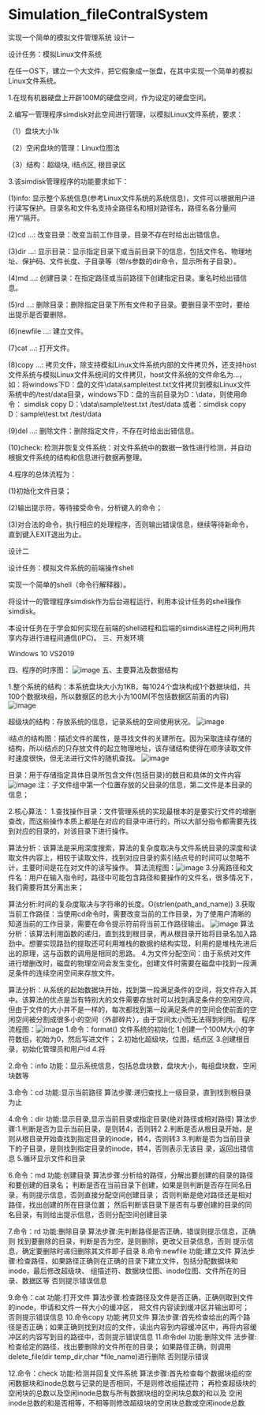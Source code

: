 # Simulation_fileContralSystem
实现一个简单的模拟文件管理系统
设计一

设计任务：模拟Linux文件系统

在任一OS下，建立一个大文件，把它假象成一张盘，在其中实现一个简单的模拟Linux文件系统。

1.在现有机器硬盘上开辟100M的硬盘空间，作为设定的硬盘空间。

2.编写一管理程序simdisk对此空间进行管理，以模拟Linux文件系统，要求：

（1）盘块大小1k 

（2）空闲盘块的管理：Linux位图法

（3）结构：超级块, i结点区, 根目录区

3.该simdisk管理程序的功能要求如下：

(1)info:  显示整个系统信息(参考Linux文件系统的系统信息)，文件可以根据用户进行读写保护。目录名和文件名支持全路径名和相对路径名，路径名各分量间用“/”隔开。

(2)cd …:  改变目录：改变当前工作目录，目录不存在时给出出错信息。

(3)dir …:  显示目录：显示指定目录下或当前目录下的信息，包括文件名、物理地址、保护码、文件长度、子目录等（带/s参数的dir命令，显示所有子目录）。

(4)md …:  创建目录：在指定路径或当前路径下创建指定目录。重名时给出错信息。

(5)rd …:  删除目录：删除指定目录下所有文件和子目录。要删目录不空时，要给出提示是否要删除。

(6)newfile …:  建立文件。

(7)cat …:  打开文件。

(8)copy …:  拷贝文件，除支持模拟Linux文件系统内部的文件拷贝外，还支持host文件系统与模拟Linux文件系统间的文件拷贝，host文件系统的文件命名为<host>…，如：将windows下D：盘的文件\data\sample\test.txt文件拷贝到模拟Linux文件系统中的/test/data目录，windows下D：盘的当前目录为D：\data，则使用命令：
simdisk copy <host>D：\data\sample\test.txt /test/data
或者：simdisk copy <host>D：sample\test.txt /test/data
  
(9)del …:  删除文件：删除指定文件，不存在时给出出错信息。
  
(10)check: 检测并恢复文件系统：对文件系统中的数据一致性进行检测，并自动根据文件系统的结构和信息进行数据再整理。
  
4.程序的总体流程为：
  
(1)初始化文件目录；
  
(2)输出提示符，等待接受命令，分析键入的命令；
  
(3)对合法的命令，执行相应的处理程序，否则输出错误信息，继续等待新命令，直到键入EXIT退出为止。

设计二
  
设计任务：模拟文件系统的前端操作shell
  
实现一个简单的shell（命令行解释器）。
  
将设计一的管理程序simdisk作为后台进程运行，利用本设计任务的shell操作simdisk。
  
本设计任务在于学会如何实现在前端的shell进程和后端的simdisk进程之间利用共享内存进行进程间通信(IPC)。
 三、开发环境
  
Windows 10     VS2019
  
四、程序的时序图：
  ![image](https://user-images.githubusercontent.com/94117475/144962201-5fceb5db-e557-4df9-b311-c5660708c174.png)
  五、主要算法及数据结构
  
1.整个系统的结构：本系统盘块大小为1KB，每1024个盘块构成1个数据块组，共100个数据块组，所以数据区的总大小为100M(不包括数据区前面的内容)
![image](https://user-images.githubusercontent.com/94117475/144962220-dfdaf3f2-c328-48c9-8411-2b2283e93f94.png)

  超级块的结构：存放系统的信息，记录系统的空间使用状况。
  ![image](https://user-images.githubusercontent.com/94117475/144962271-39341ce4-5acf-444b-8c4c-a36535d15711.png)
  
i结点的结构图：描述文件的属性，是寻找文件的关建所在。因为采取连续存储的结构，所以i结点的只存放文件的起立物理地址，该存储结构使得在顺序读取文件时速度很快，但无法进行文件的随机查找。
  ![image](https://user-images.githubusercontent.com/94117475/144962298-e6daad68-c516-4953-84a6-c1cb24629a44.png)

  目录：用于存储指定具体目录所包含文件(包括目录)的数目和具体的文件内容
  ![image](https://user-images.githubusercontent.com/94117475/144962305-6fdec438-5276-4e91-b757-82b8709d0da4.png)
  注：子文件组中第一个位置存放的父目录的信息，第二文件是本目录的信息；
  
  2.核心算法：
1.查找操作目录：文件管理系统的实现最根本的是要实行文件的增删查改，而这些操作本质上都是在对应的目录中进行的，所以大部分指令都需要先找到对应的目录的，对该目录下进行操作。

算法分析：该算法是采用深度搜索，算法的复杂度取决与文件系统目录的深度和读取文件内容上，相较于读取文件，找到对应目录的索引结点号的时间可以忽略不计，主要时间是花在对文件的读写操作。
  算法流程图：![image](https://user-images.githubusercontent.com/94117475/144962367-c95da50f-a6e7-40fd-97a9-b6cc4b4ca7b1.png)
3.分离路径和文件名：用户在输入指令时，路径中可能包含路径和要操作的文件名，很多情况下，我们需要将其分离出来；

算法分析:时间的复杂度取决与字符串的长度。O(strlen(path_and_name))
  3.获取当前工作路径：当使用cd命令时，需要改变当前的工作目录，为了使用户清晰的知道当前的工作目录，需要在命令提示符前将当前工作路径输出。
  ![image](https://user-images.githubusercontent.com/94117475/144962420-6e1e1f62-abb7-4e60-945b-43af669b3ce8.png)
  算法分析：该算法利用函数的递归，直到找到根目录，再从根目录开始将目录名加入路劲中。想要实现路劲的提取还可利用堆栈的数据的结构实现，利用的是堆栈先进后出的原理，这与函数的调用是相同的思路。
  4.为文件分配空间：由于系统对文件进行增删改时，磁盘的物理空间会发生变化，创建文件时需要在磁盘中找到一段满足条件的连续空闲空间来存放文件。

算法分析：从系统的起始数据块开始，找到第一段满足条件的空间，将文件存入其中。该算法的优点是当有特别大的文件需要存放时可以找到满足条件的空闲空间，但由于文件的大小并不是一样的，每次都找到第一段满足条件的空间会使前面的空闲空间被分割成很多小的空间（外部碎片），由于空间太小而无法得到利用。
  程序流程图：![image](https://user-images.githubusercontent.com/94117475/144962482-cf3691cc-b52b-4497-a3ba-908d75b1dfac.png)
  1.命令：format()
 文件系统的初始化
1.创建一个100M大小的字符数组，初始为0，然后写进文件；
2.初始化超级块，位图，结点区
3.创建根目录，初始化管理员和用户id
4.将

2.命令：info
功能：显示系统信息，包括总盘块数，盘块大小，每组盘块数，空闲块数等


3.命令：cd
 功能:显示当前路径
 算法步骤:递归查找上一级目录，直到找到根目录为止

4.命令：dir
 功能:显示目录,显示当前目录或指定目录(绝对路径或相对路径)
算法步骤:1.判断是否为显示当前目录，是则转4，否则转2
	     2.判断是否从根目录开始，是则从根目录开始查找到指定目录的inode，转4，否则转3
         3.判断是否为当前目录下的子目录，是则找到指定目录的inode，转4，否则表示无该目
          录，返回出错信息
5.循环显示文件和目录

6.命令：md
 功能:创建目录
 算法步骤:分析给的路径，分解出要创建的目录的路径和要创建的目录名；
         判断是否在当前目录下创建，如果是则判断是否存在同名目录，有则提示信息，否则直接分配空间创建目录；
         否则判断是绝对路径还是相对路径，找出创建的所在目录位置；
         然后判断该目录下是否有与要创建的目录的同名目录，有则给出提示信息，否则分配空间创建目录
 
7.命令：rd
 功能:删除目录
 算法步骤:先判断路径是否正确，错误则提示信息，正确则
          找到要删除的目录，判断是否为空，是则删除，更改父目录信息，否则
          提示信息，确定要删除时递归删除其文件即子目录
8.命令:newfile
功能:建立文件
 算法步骤:检查路径，如果路径正确则在正确的目录下建立文件，包括分配数据块和inode，最后修改超级块、
          组描述符、数据块位图、inode位图、文件所在的目录、数据区等
          否则提示错误信息
 
9.命令：cat
 功能:打开文件
  算法步骤:检查路径及文件是否正确，正确则取到文件的inode，申请和文件一样大小的缓冲区，
          把文件内容读到缓冲区并输出即可；
          否则提示错误信息
10.命令copy
功能:拷贝文件
 算法步骤:首先检查给出的两个路径是否正确；如果正确则找到对应的文件，读出内容到内容缓冲区中，再将内容缓冲区的内容写到目的路径中，否则提示错误信息
11.命令del
 功能:删除文件
 法步骤:检查给定的路径，找出要删除的文件所在的目录；
          如果路径正确，则调用delete_file(dir temp_dir,char *file_name)进行删除
          否则提示错误

12.命令：check
 功能:检测并回复文件系统
算法步骤:首先检查每个数据块组的空闲数据块和inode总数与记录的是否相同，不是则修改组描述符；       再检查超级块的空闲块的总数以及空闲inode总数与所有数据块组的空闲块总数的和以及         空闲inode总数的和是否相等，不相等则修改超级块的空闲块总数或空闲inode总数


